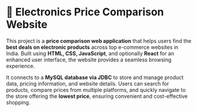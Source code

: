# 🛒 Electronics Price Comparison Website

This project is a **price comparison web application** that helps users find the **best deals on electronic products** across top e-commerce websites in India. Built using **HTML, CSS, JavaScript**, and optionally **React** for an enhanced user interface, the website provides a seamless browsing experience. 

It connects to a **MySQL database via JDBC** to store and manage product data, pricing information, and website details. Users can search for products, compare prices from multiple platforms, and quickly navigate to the store offering the **lowest price**, ensuring convenient and cost-effective shopping.
